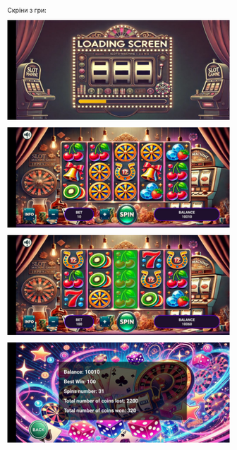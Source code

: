 Скріни з гри:

![Скріншот 1](screenshots/1.jpg)

![Скріншот 2](screenshots/2.jpg)

![Скріншот 3](screenshots/3.jpg)

![Скріншот 4](screenshots/4.jpg)
